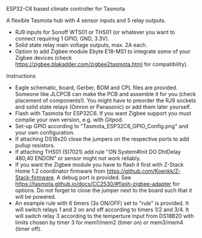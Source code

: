 ESP32-C6 based climate controller for Tasmota

A flexible Tasmota hub with 4 sensor inputs and 5 relay outputs. 
- RJ9 inputs for Sonoff WTS01 or THS01 (or whatever you want to connect requiring 1 GPIO, GND, 3.3V).
- Solid state relay main voltage outputs, max. 2A each.
- Option to add Zigbee module Ebyte E18-MS1 to integrate some of your Zigbee devices (check https://zigbee.blakadder.com/zigbee2tasmota.html for compatibility).

Instructions
- Eagle schematic, board, Gerber, BOM and CPL files are provided. Someone like JLCPCB can make the PCB and assemble it for you (check placement of components!). You might have to preorder the RJ9 sockets and solid state relays (Omron or Panasonic) or add them later yourself. 
- Flash with Tasmota for ESP32C6. If you want Zigbee support you must complie your own version, e.g. with Gitpod.
- Set-up GPIO according to "Tasmota_ESP32C6_GPIO_Config.png" and your own configuration.
- If attaching DS18x20 close the jumpers on the respective ports to add pullup resistors.
- If attaching THS01 (SI7021) add rule "ON System#Init DO DhtDelay 480,40 ENDON" or sensor might not work reliably.
- If you want the Zigbee module you have to flash it first with Z-Stack Home 1.2 coordinator firmware from https://github.com/Koenkk/Z-Stack-firmware. A debug port is provided. See https://tasmota.github.io/docs/CC2530/#flash-zigbee-adapter for options. Do not forget to close the jumper next to the board such that it will be powered.
- An example rule with 6 timers (3x ON/OFF) set to "rule" is provided. It will switch relays 1 and 2 on and off according to timers 1/2 and 3/4. It will switch relay 3 according to the temperture input from DS18B20 with limits chosen by timer 3 for mem1/mem2 (timer on) or mem3/mem4 (timer off).  
